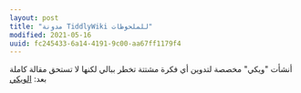 ```yaml
---
layout: post
title: "مدونة TiddlyWiki للملحوظات"
modified: 2021-05-16
uuid: fc245433-6a14-4191-9c00-aa67ff1179f4
---
```


أنشأت "ويكي" مخصصة لتدوين أي فكرة مشتتة تخطر ببالي لكنها لا تستحق مقالة كاملة بعد: [الويكي](notes/index.html)
